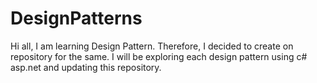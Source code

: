 DesignPatterns
==============
Hi all,
I am learning Design Pattern. Therefore, I decided to create on repository for the same.
I will be exploring each design pattern using c# asp.net and updating this repository.
